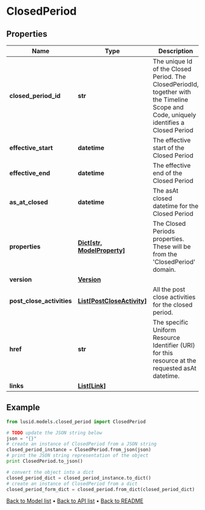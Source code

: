 # ClosedPeriod


## Properties
Name | Type | Description | Notes
------------ | ------------- | ------------- | -------------
**closed_period_id** | **str** | The unique Id of the Closed Period. The ClosedPeriodId, together with the Timeline Scope and Code, uniquely identifies a Closed Period | [optional] 
**effective_start** | **datetime** | The effective start of the Closed Period | [optional] 
**effective_end** | **datetime** | The effective end of the Closed Period | [optional] 
**as_at_closed** | **datetime** | The asAt closed datetime for the Closed Period | [optional] 
**properties** | [**Dict[str, ModelProperty]**](ModelProperty.md) | The Closed Periods properties. These will be from the &#39;ClosedPeriod&#39; domain. | [optional] 
**version** | [**Version**](Version.md) |  | [optional] 
**post_close_activities** | [**List[PostCloseActivity]**](PostCloseActivity.md) | All the post close activities for the closed period. | [optional] 
**href** | **str** | The specific Uniform Resource Identifier (URI) for this resource at the requested asAt datetime. | [optional] 
**links** | [**List[Link]**](Link.md) |  | [optional] 

## Example

```python
from lusid.models.closed_period import ClosedPeriod

# TODO update the JSON string below
json = "{}"
# create an instance of ClosedPeriod from a JSON string
closed_period_instance = ClosedPeriod.from_json(json)
# print the JSON string representation of the object
print ClosedPeriod.to_json()

# convert the object into a dict
closed_period_dict = closed_period_instance.to_dict()
# create an instance of ClosedPeriod from a dict
closed_period_form_dict = closed_period.from_dict(closed_period_dict)
```
[Back to Model list](../README.md#documentation-for-models) &#8226; [Back to API list](../README.md#documentation-for-api-endpoints) &#8226; [Back to README](../README.md)


